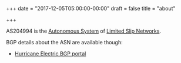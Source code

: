 +++
date = "2017-12-05T05:00:00-00:00"
draft = false
title = "about"

+++

AS204994 is the [Autonomous System][1] of [Limited Slip Networks][2]. 

BGP details about the ASN are available though:

* [Hurricane Electric BGP portal][3]


[1]:https://en.wikipedia.org/wiki/Autonomous_system_(Internet)limited
[2]:http://limitedslipnetworks.net/
[3]:https://bgp.he.net/AS204994